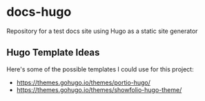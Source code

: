 # docs-hugo
Repository for a test docs site using Hugo as a static site generator

## Hugo Template Ideas
Here's some of the possible templates I could use for this project:
- https://themes.gohugo.io/themes/portio-hugo/
- https://themes.gohugo.io/themes/showfolio-hugo-theme/
